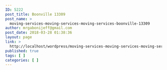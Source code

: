 ```yaml
---
ID: 5222
post_title: Boonville 13309
post_name: >
  moving-services-moving-services-moving-services-boonville-13309
author: mrgabonijeff@gmail.com
post_date: 2018-03-28 01:38:36
layout: page
link: >
  http://localhost/wordpress/moving-services-moving-services-moving-services-boonville-13309/
published: true
tags: [ ]
categories: [ ]
---
```

